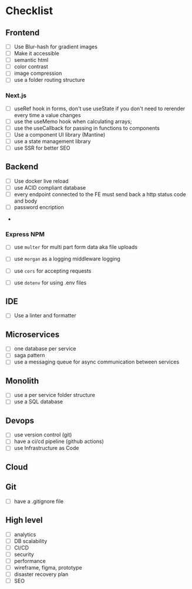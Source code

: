 # Checklist

## Frontend

-[ ] Use Blur-hash for gradient images
-[ ] Make it accessible
-[ ] semantic html
-[ ] color contrast
-[ ] image compression
-[ ] use a folder routing structure

### Next.js

-[ ] useRef hook in forms, don't use useState if you don't need to rerender every time a value changes
-[ ] use the useMemo hook when calculating arrays;
-[ ] use the useCallback for passing in functions to components
-[ ] Use a component UI library (Mantine)
-[ ] use a state management library
-[ ] use SSR for better SEO
## Backend

-[ ] Use docker live reload
-[ ] use ACID compliant database
-[ ] every endpoint connected to the FE must send back a http status code and body
-[ ] password encription
-

### Express NPM
-[ ] use `multer` for multi part form data aka file uploads
-[ ] use `morgan` as a logging middleware logging
-[ ] use `cors` for accepting requests 
-[ ] use `dotenv` for using .env files


## IDE

-[ ] Use a linter and formatter

## Microservices

-[ ] one database per service
-[ ] saga pattern
-[ ] use a messaging queue for async communication between services

## Monolith

-[ ] use a per service folder structure
-[ ] use a SQL database

## Devops

-[ ] use version control (git)
-[ ] have a ci/cd pipeline (github actions)
-[ ] use Infrastructure as Code

## Cloud

## Git
-[ ] have a .gitignore file

## High level
-[ ] analytics
-[ ] DB scalability
-[ ] CI/CD
-[ ] security
-[ ] performance
-[ ] wireframe, figma, prototype
-[ ] disaster recovery plan
-[ ] SEO
